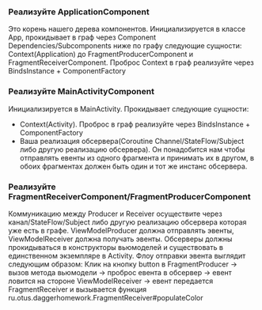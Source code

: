 ### Реализуйте ApplicationComponent

Это корень нашего дерева компонентов. Инициализируется в классе App,
прокидывает в граф через Component Dependencies/Subcomponents ниже по графу следующие сущности:
Context(Application) до FragmentProducerComponent и FragmentReceiverComponent.
Проброс Context в граф реализуйте через BindsInstance + ComponentFactory

### Реализуйте MainActivityComponent

Инициализируется в MainActivity. Прокидывает следующие сущности:

- Context(Activity). Проброс в граф реализуйте через BindsInstance + ComponentFactory
- Ваша реализация обсервера(Coroutine Channel/StateFlow/Subject либо другую реализацию обсервера).
  Он понадобится нам чтобы отправлять евенты из одного фрагмента и принимать их в другом, в обоих
  фрагментах должен быть один и тот же инстанс обсервера.

### Реализуйте FragmentReceiverComponent/FragmentProducerComponent

Коммуникацию между Producer и Receiver осуществите через канал/StateFlow/Subject либо другую
реализацию обсервера которая уже есть в графе.
ViewModelProducer должна отправлять эвенты, ViewModelReceiver должна получать эвенты.
Обсерверы должны прокидываться в конструкторы вьюмоделей и существовать в единственном экземпляре в
Activity.
Флоу отправки эвента выглядит следующим образом:
Клик на кнопку button в FragmentProducer ->
вызов метода вьюмодели ->
проброс евента в обсервер ->
евент ловится на стороне ViewModelReceiver ->
евент передается FragmentReceiver и вызывается функция
ru.otus.daggerhomework.FragmentReceiver#populateColor
